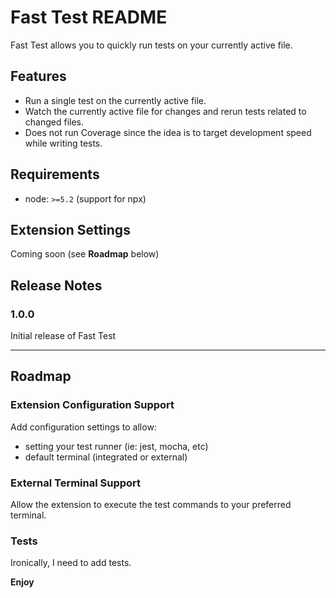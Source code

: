 # Fast Test README

Fast Test allows you to quickly run tests on your currently active file.

## Features

- Run a single test on the currently active file.
- Watch the currently active file for changes and rerun tests related to changed files.
- Does not run Coverage since the idea is to target development speed while writing tests.

## Requirements

- node: `>=5.2` (support for npx)

## Extension Settings

Coming soon (see **Roadmap** below)

## Release Notes

### 1.0.0

Initial release of Fast Test

-----------------------------------------------------------------------------------------------------------

## Roadmap

### Extension Configuration Support

Add configuration settings to allow:

- setting your test runner (ie: jest, mocha, etc)
- default terminal (integrated or external)

### External Terminal Support

Allow the extension to execute the test commands to your preferred terminal.

### Tests

Ironically, I need to add tests.

**Enjoy**
